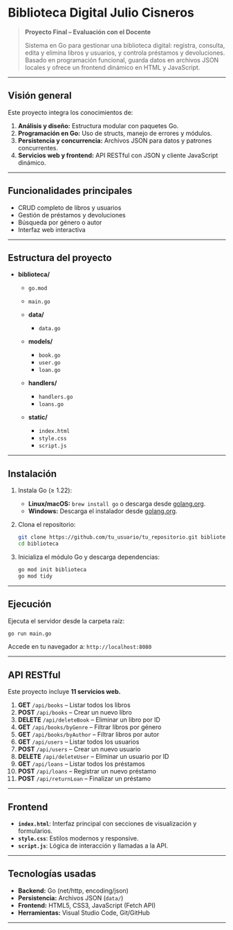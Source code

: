 # Biblioteca Digital Julio Cisneros

> **Proyecto Final – Evaluación con el Docente**
>
> Sistema en Go para gestionar una biblioteca digital: registra, consulta, edita y elimina libros y usuarios, y controla préstamos y devoluciones.
> Basado en programación funcional, guarda datos en archivos JSON locales y ofrece un frontend dinámico en HTML y JavaScript.

---

## Visión general

Este proyecto integra los conocimientos de:

1. **Análisis y diseño:** Estructura modular con paquetes Go.
2. **Programación en Go:** Uso de structs, manejo de errores y módulos.
3. **Persistencia y concurrencia:** Archivos JSON para datos y patrones concurrentes.
4. **Servicios web y frontend:** API RESTful con JSON y cliente JavaScript dinámico.

---

## Funcionalidades principales

* CRUD completo de libros y usuarios
* Gestión de préstamos y devoluciones
* Búsqueda por género o autor
* Interfaz web interactiva

---

## Estructura del proyecto

* **biblioteca/**

  * `go.mod`
  * `main.go`
  * **data/**

    * `data.go`
  * **models/**

    * `book.go`
    * `user.go`
    * `loan.go`
  * **handlers/**

    * `handlers.go`
    * `loans.go`
  * **static/**

    * `index.html`
    * `style.css`
    * `script.js`

---

## Instalación

1. Instala Go (≥ 1.22):

   * **Linux/macOS:** `brew install go` o descarga desde [golang.org](https://golang.org).
   * **Windows:** Descarga el instalador desde [golang.org](https://golang.org).
2. Clona el repositorio:

   ```bash
   git clone https://github.com/tu_usuario/tu_repositorio.git biblioteca
   cd biblioteca
   ```
3. Inicializa el módulo Go y descarga dependencias:

   ```bash
   go mod init biblioteca
   go mod tidy
   ```

---

## Ejecución

Ejecuta el servidor desde la carpeta raíz:

```bash
go run main.go
```

Accede en tu navegador a: `http://localhost:8080`

---

## API RESTful

Este proyecto incluye **11 servicios web.**

1. **GET** `/api/books` – Listar todos los libros
2. **POST** `/api/books` – Crear un nuevo libro
3. **DELETE** `/api/deleteBook` – Eliminar un libro por ID
4. **GET** `/api/books/byGenre` – Filtrar libros por género
5. **GET** `/api/books/byAuthor` – Filtrar libros por autor
6. **GET** `/api/users` – Listar todos los usuarios
7. **POST** `/api/users` – Crear un nuevo usuario
8. **DELETE** `/api/deleteUser` – Eliminar un usuario por ID
9. **GET** `/api/loans` – Listar todos los préstamos
10. **POST** `/api/loans` – Registrar un nuevo préstamo
11. **POST** `/api/returnLoan` – Finalizar un préstamo

---

## Frontend

* **`index.html`**: Interfaz principal con secciones de visualización y formularios.
* **`style.css`**: Estilos modernos y responsive.
* **`script.js`**: Lógica de interacción y llamadas a la API.

---

## Tecnologías usadas

* **Backend:** Go (net/http, encoding/json)
* **Persistencia:** Archivos JSON (`data/`)
* **Frontend:** HTML5, CSS3, JavaScript (Fetch API)
* **Herramientas:** Visual Studio Code, Git/GitHub

---
